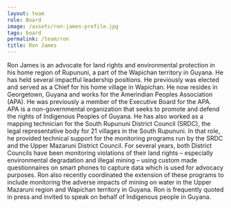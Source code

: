 ```yaml
---
layout: team
role: Board
image: /assets/ron-james-profile.jpg
tags: board
permalink: /team/ron
title: Ron James
---
```

Ron James is an advocate for land rights and environmental protection in his home region of Rupununi, a part of the Wapichan territory in Guyana. He has held several impactful leadership positions. He previously was elected and served as a Chief for his home village in Wapichan. He now resides in Georgetown, Guyana and works for the Amerindian Peoples Association (APA). He was previously a member of the Executive Board for the APA. APA is a non-governmental organization that seeks to promote and defend the rights of Indigenous Peoples of Guyana. He has also worked as a mapping technician for the South Rupununi District Council (SRDC), the legal representative body for 21 villages in the South Rupununi. In that role, he provided technical support for the monitoring programs run by the SRDC and the Upper Mazaruni District Council. For several years, both District Councils have been monitoring violations of their land rights – especially environmental degradation and illegal mining – using custom made questionnaires on smart phones to capture data which is used for advocacy purposes. Ron also recently coordinated the extension of these programs to include monitoring the adverse impacts of mining on water in the Upper Mazaruni region and Wapichan territory in Guyana. Ron is frequently quoted in press and invited to speak on behalf of Indigenous people in Guyana.
